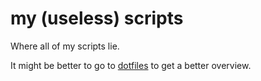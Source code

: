 # my (useless) scripts

Where all of my scripts lie.

It might be better to go to [dotfiles](https://github.com/kiddae/dotfiles) to get a better overview.
